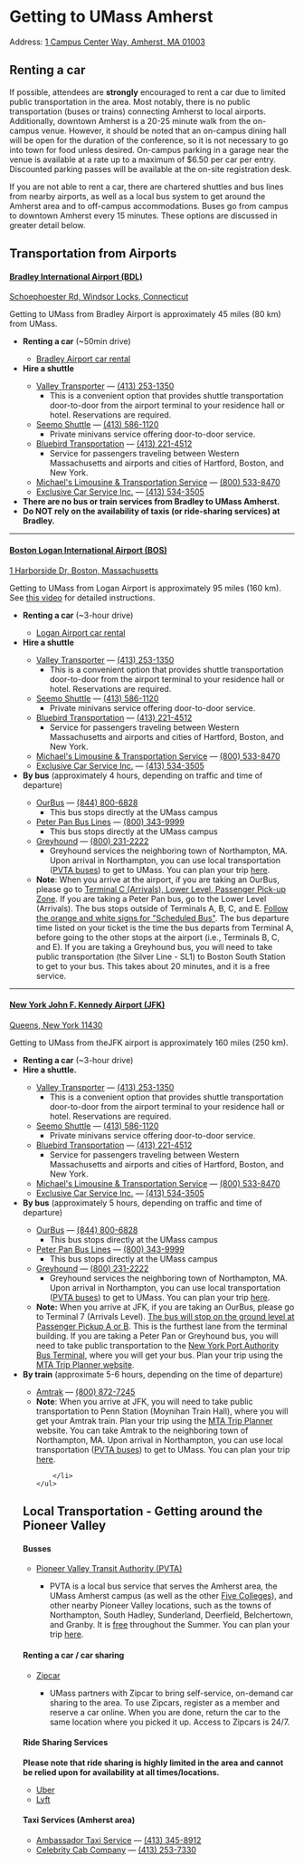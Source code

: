 # Getting to UMass Amherst

Address: <a href="https://maps.app.goo.gl/GsnZ4FgxH8e2vgu59">1 Campus Center Way, Amherst, MA 01003</a>

## Renting a car

If possible, attendees are **strongly** encouraged to rent a car due to limited public transportation in the area. Most notably, there is no public transportation (buses or trains) connecting Amherst to local airports. Additionally, downtown Amherst is a 20-25 minute walk from the on-campus venue. However, it should be noted that an on-campus dining hall will be open for the duration of the conference, so it is not necessary to go into town for food unless desired. On-campus parking in a garage near the venue is available at a rate up to a maximum of $6.50 per car per entry. Discounted parking passes will be available at the on-site registration desk.

If you are not able to rent a car, there are chartered shuttles and bus lines from nearby airports, as well as a local bus system to get around the Amherst area and to off-campus accommodations. Buses go from campus to downtown Amherst every 15 minutes. These options are discussed in greater detail below.

## Transportation from Airports

#### [Bradley International Airport (BDL)](https://bradleyairport.com/)
[Schoephoester Rd, Windsor Locks, Connecticut](https://maps.app.goo.gl/pNV5wnQrYPYQDFT4A)

Getting to UMass from Bradley Airport is approximately 45 miles (80 km) from UMass.
<ul>
    <li><strong>Renting a car</strong> (~50min drive)</li>
    <ul>
        <li>
            <a href="https://bradleyairport.com/directions-parking/rental-cars/">Bradley Airport car rental</a>
        </li>
    </ul>
    <li><strong>Hire a shuttle</strong></li>
    <ul>
        <li>
            <a href="http://www.valleytransporter.com/">Valley Transporter</a> &mdash; <a href="tel:413-253-1350">(413) 253-1350</a>
            <ul>
                <li>This is a convenient option that provides shuttle transportation door-to-door from the airport terminal to your residence hall or hotel. Reservations are required.</li>
            </ul>
        </li>
        <li>
            <a href="http://www.seemoshuttle.com/">Seemo Shuttle</a> &mdash; <a href="tel:413-586-1120">(413) 586-1120</a>
            <ul>
                <li>
                    Private minivans service offering door-to-door service.
                </li>
            </ul>
        </li>
        <li>
            <a href="https://www.bluebirdairporttransportation.com/about/">Bluebird Transportation</a> &mdash; <a href=tel:413-221-4512">(413) 221-4512</a>
            <ul>
                <li>
                    Service for passengers traveling between Western Massachusetts and airports and cities of Hartford, Boston, and New York.
                </li>
            </ul>
        </li>
        <li>
            <a href="https://michaels-limo.com/">Michael's Limousine & Transportation Service</a> &mdash; <a href="tel:800-533-8470">(800) 533-8470</a>
        </li>
        <li>
            <a href="https://www.mylimo5.com/">Exclusive Car Service Inc.</a> &mdash; <a href="tel:413-534-3505">(413) 534-3505</a>
        </li>
    </ul>
    <li><strong>There are no bus or train services from Bradley to UMass Amherst.</strong></li>
    <li><strong>Do NOT rely on the availability of taxis (or ride-sharing services) at Bradley.</strong></li>
</ul>

<hr>


#### [Boston Logan International Airport (BOS)](http://www.massport.com/logan-airport/)
[1 Harborside Dr, Boston, Massachusetts](https://maps.app.goo.gl/LVBb1Xqjq549ru6s9)


Getting to UMass from Logan Airport is approximately 95 miles (160 km). See <a href="https://vimeo.com/354886096">this video</a> for detailed instructions.
<ul>
    <li><strong>Renting a car</strong> (~3-hour drive)</li>
    <ul>
        <li><a href="https://www.massport.com/logan-airport/getting-to-logan/car-rentals">Logan Airport car rental</a></li>
    </ul>
    <li><strong>Hire a shuttle</strong></li>
    <ul>
        <li>
            <a href="http://www.valleytransporter.com/">Valley Transporter</a> &mdash; <a href="tel:413-253-1350">(413) 253-1350</a>
            <ul>
                <li>This is a convenient option that provides shuttle transportation door-to-door from the airport terminal to your residence hall or hotel. Reservations are required.</li>
            </ul>
        </li>
        <li>
            <a href="http://www.seemoshuttle.com/">Seemo Shuttle</a> &mdash; <a href="tel:413-586-1120">(413) 586-1120</a>
            <ul>
                <li>
                    Private minivans service offering door-to-door service.
                </li>
            </ul>
        </li>
        <li>
            <a href="https://www.bluebirdairporttransportation.com/about/">Bluebird Transportation</a> &mdash; <a href=tel:413-221-4512">(413) 221-4512</a>
            <ul>
                <li>
                    Service for passengers traveling between Western Massachusetts and airports and cities of Hartford, Boston, and New York.
                </li>
            </ul>
        </li>
        <li>
            <a href="https://michaels-limo.com/">Michael's Limousine & Transportation Service</a> &mdash; <a href="tel:800-533-8470">(800) 533-8470</a>
        </li>
        <li>
            <a href="https://www.mylimo5.com/">Exclusive Car Service Inc.</a> &mdash; <a href="tel:413-534-3505">(413) 534-3505</a>
        </li>
    </ul>
    <li><strong>By bus</strong> (approximately 4 hours, depending on traffic and time of departure)</li>
    <ul>
        <li>
            <a href="https://www.ourbus.com/">OurBus</a> &mdash; <a href="tel:844-800-6828">(844) 800-6828</a>
            <ul>
                <li>This bus stops directly at the UMass campus</li>
            </ul>
        </li>
        <li>
            <a href="https://peterpanbus.com/">Peter Pan Bus Lines</a> &mdash; <a href="tel:800-343-9999">(800) 343-9999</a>
            <ul>
                <li>This bus stops directly at the UMass campus</li>
            </ul>
        </li>
        <li>
            <a href="https://www.greyhound.com/">Greyhound</a> &mdash; <a href="tel:800-231-2222">(800) 231-2222</a>
            <ul>
                <li>Greyhound services the neighboring town of Northampton, MA. Upon arrival in Northampton, you can use local transportation (<a href="http://www.pvta.com/">PVTA buses</a>) to get to UMass. You can plan your trip <a href="https://www.umass.edu/transportation/transit">here</a>.</li>
            </ul>
        </li>
        <li>
            <strong>Note</strong>: When you arrive at the airport, if you are taking an OurBus, please go to <a href="https://www.ourbus.com/stopdetails/airportterminalC">Terminal C (Arrivals), Lower Level, Passenger Pick-up Zone</a>. If you are taking a Peter Pan bus, go to the Lower Level (Arrivals). The bus stops outside of Terminals A, B, C, and E. <a href="https://peterpanbus.com/locations/massachusetts/boston-logan/">Follow the orange and white signs for "Scheduled Bus"</a>. The bus departure time listed on your ticket is the time the bus departs from Terminal A, before going to the other stops at the airport (i.e., Terminals B, C, and E). If you are taking a Greyhound bus, you will need to take public transportation (the Silver Line - SL1) to Boston South Station to get to your bus. This takes about 20 minutes, and it is a free service.
        </li>
    </ul>
</ul>


<hr>

#### [New York John F. Kennedy Airport (JFK)](http://www.panynj.gov/airports/jfk.html)
[Queens, New York 11430](https://maps.app.goo.gl/b9BTUxhAQEjxESEE6)

Getting to UMass from theJFK airport is approximately 160 miles (250 km).
<ul>
    <li><strong>Renting a car</strong> (~3-hour drive)</li>
    <li><strong>Hire a shuttle.</strong></li>
    <ul>
        <li>
            <a href="http://www.valleytransporter.com/">Valley Transporter</a> &mdash; <a href="tel:413-253-1350">(413) 253-1350</a>
            <ul>
                <li>This is a convenient option that provides shuttle transportation door-to-door from the airport terminal to your residence hall or hotel. Reservations are required.</li>
            </ul>
        </li>
        <li>
            <a href="http://www.seemoshuttle.com/">Seemo Shuttle</a> &mdash; <a href="tel:413-586-1120">(413) 586-1120</a>
            <ul>
                <li>
                    Private minivans service offering door-to-door service.
                </li>
            </ul>
        </li>
        <li>
            <a href="https://www.bluebirdairporttransportation.com/about/">Bluebird Transportation</a> &mdash; <a href=tel:413-221-4512">(413) 221-4512</a>
            <ul>
                <li>
                    Service for passengers traveling between Western Massachusetts and airports and cities of Hartford, Boston, and New York.
                </li>
            </ul>
        </li>
        <li>
            <a href="https://michaels-limo.com/">Michael's Limousine & Transportation Service</a> &mdash; <a href="tel:800-533-8470">(800) 533-8470</a>
        </li>
        <li>
            <a href="https://www.mylimo5.com/">Exclusive Car Service Inc.</a> &mdash; <a href="tel:413-534-3505">(413) 534-3505</a>
        </li>
    </ul>
    <li><strong>By bus</strong> (approximately 5 hours, depending on traffic and time of departure)</li>
    <ul>
        <li>
            <a href="https://www.ourbus.com/">OurBus</a> &mdash; <a href="tel:844-800-6828">(844) 800-6828</a>
            <ul>
                <li>This bus stops directly at the UMass campus</li>
            </ul>
        </li>
        <li>
            <a href="https://peterpanbus.com/">Peter Pan Bus Lines</a> &mdash; <a href="tel:800-343-9999">(800) 343-9999</a>
            <ul>
                <li>This bus stops directly at the UMass campus</li>
            </ul>
        </li>
        <li>
            <a href="https://www.greyhound.com/">Greyhound</a> &mdash; <a href="tel:800-231-2222">(800) 231-2222</a>
            <ul>
                <li>Greyhound services the neighboring town of Northampton, MA. Upon arrival in Northampton, you can use local transportation (<a href="http://www.pvta.com/">PVTA buses</a>) to get to UMass. You can plan your trip <a href="https://www.umass.edu/transportation/transit">here</a>.</li>
            </ul>
        </li>
        <li>
            <strong>Note:</strong> When you arrive at JFK, if you are taking an OurBus, please go to Terminal 7 (Arrivals Level). <a href="https://www.ourbus.com/stopdetails/jfk-terminalseven">The bus will stop on the ground level at Passenger Pickup A or B</a>. This is the furthest lane from the terminal building. If you are taking a Peter Pan or Greyhound bus, you will need to take public transportation to the <a href="https://maps.app.goo.gl/PcjRmJxwAmBf2vcD7">New York Port Authority Bus Terminal</a>, where you will get your bus. Plan your trip using the <a href="https://new.mta.info/">MTA Trip Planner website</a>.
        </li>
    </ul>
    <li><strong>By train</strong> (approximate 5-6 hours, depending on the time of departure)</li>
    <ul>
        <li>
            <a href="https://www.amtrak.com/home.html">Amtrak</a> &mdash; <a href="tel:800-872-7245">(800) 872-7245</a>
        </li>
        <li>
            <strong>Note</strong>: When you arrive at JFK, you will need to take public transportation to Penn Station (Moynihan Train Hall), where you will get your Amtrak train. Plan your trip using the <a href="https://new.mta.info/">MTA Trip Planner</a> website. You can take Amtrak to the neighboring town of Northampton, MA. Upon arrival in Northampton, you can use local transportation (<a href="http://www.pvta.com/">PVTA buses</a>) to get to UMass. You can plan your trip <a href="https://www.umass.edu/transportation/transit">here</a>.

        </li>
    </ul>
</ul>


## Local Transportation - Getting around the Pioneer Valley

#### Busses

<ul>
    <li> <a href="https://www.pvta.com/">Pioneer Valley Transit Authority (PVTA)</a></li>
    <ul>
        <li>PVTA is a local bus service that serves the Amherst area, the UMass Amherst campus (as well as the other <a href="https://www.umass.edu/gateway/five-college-consortium">Five Colleges</a>), and other nearby Pioneer Valley locations, such as the towns of Northampton, South Hadley, Sunderland, Deerfield, Belchertown, and Granby. It is <a href="https://www.wwlp.com/news/local-news/pvta-offering-free-bus-and-paratransit-services-for-the-summer/">free</a> throughout the Summer. You can plan your trip <a href="https://www.umass.edu/transportation/transit">here</a>.</li>
    </ul>
</ul>


#### Renting a car / car sharing

<ul>
    <li><a href="https://www.zipcar.com/universities/university-of-massachusetts-amherst">Zipcar</a></li>
    <ul>
        <li>
            UMass partners with Zipcar to bring self-service, on-demand car sharing to the area. To use Zipcars, register as a member and reserve a car online. When you are done, return the car to the same location where you picked it up. Access to Zipcars is 24/7.
        </li>
    </ul>
</ul>

#### Ride Sharing Services

<strong>Please note that ride sharing is highly limited in the area and cannot be relied upon for availability at all times/locations.</strong>

<ul>
    <li><a href="https://www.uber.com/">Uber</a></li>
    <li><a href="https://www.lyft.com/">Lyft</a></li>
</ul>

#### Taxi Services (Amherst area)

<ul>
    <li><a href="https://www.go-massachusetts.com/Ambassador-Taxi-and-Transportation/">Ambassador Taxi Service</a> &mdash; <a href="tel:413-345-8912">(413) 345-8912</a></li>
    <li><a href="https://celebritycabcompany.com/contact-us">Celebrity Cab Company</a> &mdash; <a href="tel:413-253-7330">(413) 253-7330</a></li>
</ul>

<p style="margin-bottom: 7.5rem;"></span>

